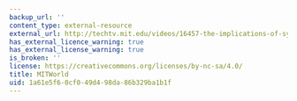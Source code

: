 ```yaml
---
backup_url: ''
content_type: external-resource
external_url: http://techtv.mit.edu/videos/16457-the-implications-of-synthetic-biology
has_external_licence_warning: true
has_external_license_warning: true
is_broken: ''
license: https://creativecommons.org/licenses/by-nc-sa/4.0/
title: MITWorld
uid: 1a61e5f6-0cf0-49d4-98da-86b329ba1b1f
---
```

